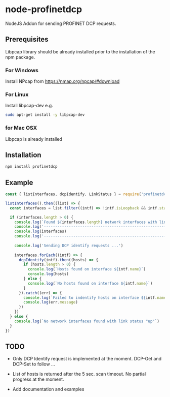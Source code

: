 # node-profinetdcp

NodeJS Addon for sending PROFINET DCP requests.

## Prerequisites

Libpcap library should be already installed prior to the installation of the npm package.

### For Windows

Install NPcap from <https://nmap.org/npcap/#download>

### For Linux

Install libpcap-dev e.g.

```bash
sudo apt-get install -y libpcap-dev
```

### for Mac OSX

Libpcap is already installed

## Installation

```bash
npm install profinetdcp
```

## Example

```javascript
const { listInterfaces, dcpIdentify, LinkStatus } = require('profinetdcp')

listInterfaces().then((list) => {
  const interfaces = list.filter((intf) => !intf.isLoopback && intf.status == LinkStatus.Up)

  if (interfaces.length > 0) {
    console.log(`Found ${interfaces.length} network interfaces with link status "up"`)
    console.log('---------------------------------------------------------------------')
    console.log(interfaces)
    console.log('---------------------------------------------------------------------')
    
    console.log('Sending DCP identify requests ...')
  
    interfaces.forEach((intf) => {
      dcpIdentify(intf).then((hosts) => {
        if (hosts.length > 0) {
          console.log(`Hosts found on interface ${intf.name}`)
          console.log(hosts)
        } else {
          console.log(`No hosts found on interface ${intf.name}`)
        }
      }).catch((err) => {
        console.log(`Failed to indentify hosts on interface ${intf.name}`)
        console.log(err.message)
      })
    })  
  } else {
    console.log(`No network interfaces found with link status "up"`)
  }  
})
```

## TODO

- Only DCP Identify request is implemented at the moment. DCP-Get and DCP-Set to follow ...

- List of hosts is returned after the 5 sec. scan timeout. No partial progress at the moment.

- Add documentation and examples
